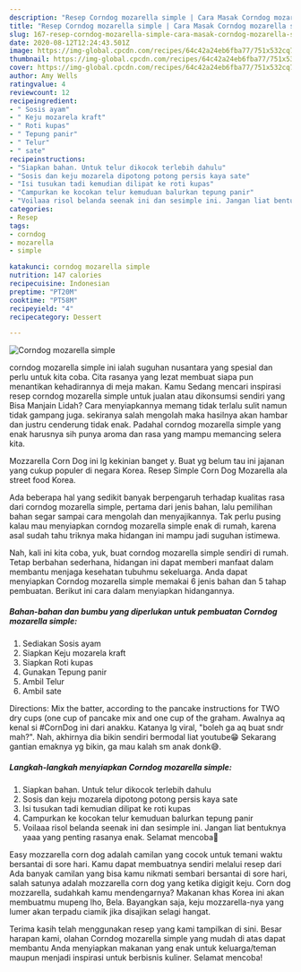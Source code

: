 ```yaml
---
description: "Resep Corndog mozarella simple | Cara Masak Corndog mozarella simple Yang Mudah Dan Praktis"
title: "Resep Corndog mozarella simple | Cara Masak Corndog mozarella simple Yang Mudah Dan Praktis"
slug: 167-resep-corndog-mozarella-simple-cara-masak-corndog-mozarella-simple-yang-mudah-dan-praktis
date: 2020-08-12T12:24:43.501Z
image: https://img-global.cpcdn.com/recipes/64c42a24eb6fba77/751x532cq70/corndog-mozarella-simple-foto-resep-utama.jpg
thumbnail: https://img-global.cpcdn.com/recipes/64c42a24eb6fba77/751x532cq70/corndog-mozarella-simple-foto-resep-utama.jpg
cover: https://img-global.cpcdn.com/recipes/64c42a24eb6fba77/751x532cq70/corndog-mozarella-simple-foto-resep-utama.jpg
author: Amy Wells
ratingvalue: 4
reviewcount: 12
recipeingredient:
- " Sosis ayam"
- " Keju mozarela kraft"
- " Roti kupas"
- " Tepung panir"
- " Telur"
- " sate"
recipeinstructions:
- "Siapkan bahan. Untuk telur dikocok terlebih dahulu"
- "Sosis dan keju mozarela dipotong potong persis kaya sate"
- "Isi tusukan tadi kemudian dilipat ke roti kupas"
- "Campurkan ke kocokan telur kemuduan balurkan tepung panir"
- "Voilaaa risol belanda seenak ini dan sesimple ini. Jangan liat bentuknya yaaa yang penting rasanya enak. Selamat mencoba🤗"
categories:
- Resep
tags:
- corndog
- mozarella
- simple

katakunci: corndog mozarella simple 
nutrition: 147 calories
recipecuisine: Indonesian
preptime: "PT20M"
cooktime: "PT58M"
recipeyield: "4"
recipecategory: Dessert

---
```



![Corndog mozarella simple](https://img-global.cpcdn.com/recipes/64c42a24eb6fba77/751x532cq70/corndog-mozarella-simple-foto-resep-utama.jpg)


corndog mozarella simple ini ialah suguhan nusantara yang spesial dan perlu untuk kita coba. Cita rasanya yang lezat membuat siapa pun menantikan kehadirannya di meja makan.
Kamu Sedang mencari inspirasi resep corndog mozarella simple untuk jualan atau dikonsumsi sendiri yang Bisa Manjain Lidah? Cara menyiapkannya memang tidak terlalu sulit namun tidak gampang juga. sekiranya salah mengolah maka hasilnya akan hambar dan justru cenderung tidak enak. Padahal corndog mozarella simple yang enak harusnya sih punya aroma dan rasa yang mampu memancing selera kita.

Mozzarella Corn Dog ini lg kekinian banget y. Buat yg belum tau ini jajanan yang cukup populer di negara Korea. Resep Simple Corn Dog Mozarella ala street food Korea.

Ada beberapa hal yang sedikit banyak berpengaruh terhadap kualitas rasa dari corndog mozarella simple, pertama dari jenis bahan, lalu pemilihan bahan segar sampai cara mengolah dan menyajikannya. Tak perlu pusing kalau mau menyiapkan corndog mozarella simple enak di rumah, karena asal sudah tahu triknya maka hidangan ini mampu jadi suguhan istimewa.


Nah, kali ini kita coba, yuk, buat corndog mozarella simple sendiri di rumah. Tetap berbahan sederhana, hidangan ini dapat memberi manfaat dalam membantu menjaga kesehatan tubuhmu sekeluarga. Anda dapat menyiapkan Corndog mozarella simple memakai 6 jenis bahan dan 5 tahap pembuatan. Berikut ini cara dalam menyiapkan hidangannya.

<!--inarticleads1-->

##### Bahan-bahan dan bumbu yang diperlukan untuk pembuatan Corndog mozarella simple:

1. Sediakan  Sosis ayam
1. Siapkan  Keju mozarela kraft
1. Siapkan  Roti kupas
1. Gunakan  Tepung panir
1. Ambil  Telur
1. Ambil  sate


Directions: Mix the batter, according to the pancake instructions for TWO dry cups (one cup of pancake mix and one cup of the graham. Awalnya aq kenal si #CornDog ini dari anakku. Katanya lg viral, &#34;boleh ga aq buat sndr mah?&#34;. Nah, akhirnya dia bikin sendiri bermodal liat youtube😁 Sekarang gantian emaknya yg bikin, ga mau kalah sm anak donk😅. 

<!--inarticleads2-->

##### Langkah-langkah menyiapkan Corndog mozarella simple:

1. Siapkan bahan. Untuk telur dikocok terlebih dahulu
1. Sosis dan keju mozarela dipotong potong persis kaya sate
1. Isi tusukan tadi kemudian dilipat ke roti kupas
1. Campurkan ke kocokan telur kemuduan balurkan tepung panir
1. Voilaaa risol belanda seenak ini dan sesimple ini. Jangan liat bentuknya yaaa yang penting rasanya enak. Selamat mencoba🤗


Easy mozzarella corn dog adalah camilan yang cocok untuk temani waktu bersantai di sore hari. Kamu dapat membuatnya sendiri melalui resep dari Ada banyak camilan yang bisa kamu nikmati sembari bersantai di sore hari, salah satunya adalah mozzarella corn dog yang ketika digigit keju. Corn dog mozzarella, sudahkah kamu mendengarnya? Makanan khas Korea ini akan membuatmu mupeng lho, Bela. Bayangkan saja, keju mozzarella-nya yang lumer akan terpadu ciamik jika disajikan selagi hangat. 

Terima kasih telah menggunakan resep yang kami tampilkan di sini. Besar harapan kami, olahan Corndog mozarella simple yang mudah di atas dapat membantu Anda menyiapkan makanan yang enak untuk keluarga/teman maupun menjadi inspirasi untuk berbisnis kuliner. Selamat mencoba!
